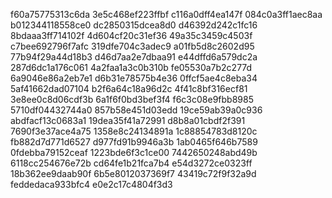 f60a75775313c6da
3e5c468ef223ffbf
c116a0dff4ea147f
084c0a3ff1aec8aa
b012344118558ce0
dc2850315dcea8d0
d46392d242c1fc16
8bdaaa3ff714102f
4d604cf20c31ef36
49a35c3459c4503f
c7bee692796f7afc
319dfe704c3adec9
a01fb5d8c2602d95
77b94f29a44d18b3
d46d7aa2e7dbaa91
e44dffd6a579dc2a
287d6dc1a176c061
4a2faa1a3c0b310b
fe05530a7b2c277d
6a9046e86a2eb7e1
d6b31e78575b4e36
0ffcf5ae4c8eba34
5af41662dad07104
b2f6a64c18a96d2c
4f41c8bf316ecf81
3e8ee0c8d06cdf3b
6a1f6f0bd3bef3f4
f6c3c08e9fbb8985
5710df04432744a0
857b58e451d03edd
19ce59ab39a0c936
abdfacf13c0683a1
19dea35f41a72991
d8b8a01cbdf2f391
7690f3e37ace4a75
1358e8c24134891a
1c88854783d8120c
fb882d7d771d6527
d977fd91b9946a3b
1ab0465f646b7589
0fdebba79152ceaf
1223bde6f3c1ce00
7442650248abd49b
6118cc254676e72b
cd64fe1b21fca7b4
e54d3272ce0323ff
18b362ee9daab90f
6b5e8012037369f7
43419c72f9f32a9d
feddedaca933bfc4
e0e2c17c4804f3d3
